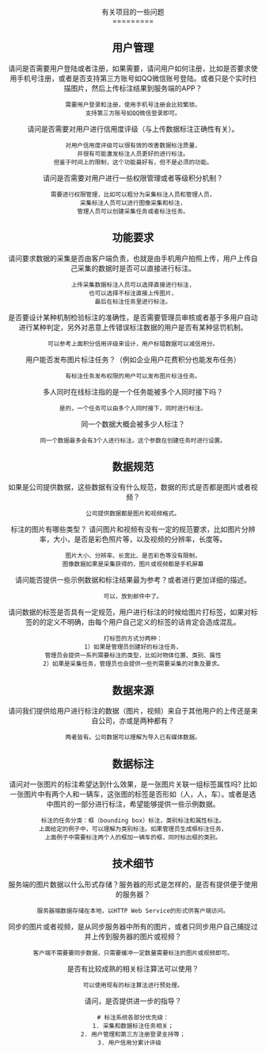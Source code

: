 <center>有关项目的一些问题<center>  
=========

## 用户管理  

请问是否需要用户登陆或者注册，如果需要，请问用户如何注册，比如是否要求使用手机号注册，或者是否支持第三方账号如QQ微信账号登陆。或者只是个实时扫描图片，然后上传标注结果到服务端的APP？  

	需要用户登录和注册，使用手机号注册会比较繁琐，
	支持第三方账号如QQ微信登录即可。

请问是否需要对用户进行信用度评级（与上传数据标注正确性有关）。  

	对用户信用度评级可以很有效的改善数据标注质量，
	并很有可能激发标注人员更好的进行标注。
	但鉴于时间上的限制，这个功能最好有，但不是必须的功能。

请问是否需要对用户进行一些权限管理或者等级积分机制？  

	需要进行权限管理，比如可以粗分为采集标注人员和管理人员，
	采集标注人员可以进行图像采集和标注，
	管理人员可以创建采集任务或者标注任务。

## 功能要求
请问要求数据的采集是否由客户端负责，也就是由手机用户拍照上传，用户上传自己采集的数据时是否可以直接进行标注。  

	上传采集数据标注人员可以选择直接进行标注，
	也可以选择不标注直接上传图片，
	最后在标注任务里进行标注。

是否要设计某种机制检验标注的准确性，是否需要管理员审核或者基于多用户自动进行某种判定，另外对恶意上传错误标注数据的用户是否有某种惩罚机制。  

	可以参考上面积分信用评级来设计，用户标错数据可以减信用分。

用户能否发布图片标注任务？（例如企业用户花费积分也能发布任务）  

	有标注任务发布权限的用户可以发布图片标注任务。

多人同时在线标注指的是一个任务能被多个人同时接下吗？

	是的，一个任务可以由多个人同时接下，同时进行标注。

同一个数据大概会被多少人标注？

	同一个数据最多会有3个人进行标注。这个参数在创建任务时进行设置。

## 数据规范  
如果是公司提供数据，这些数据有没有什么规范，数据的形式是否都是图片或者视频？  

	公司提供数据都是图片和视频格式。

标注的图片有哪些类型？
请问图片和视频有没有一定的规范要求，比如图片分辨率，大小，是否是彩色照片等，以及视频的分辨率，长度等。  

	图片大小、分辨率、长宽比、是否彩色等没有限制，
	图像数据如果是采集获得的，图片或视频都是手机屏幕

请问能否提供一些示例数据和标注结果最为参考？或者进行更加详细的描述。  

	可以，放到邮件中了。

请问数据的标签是否具有一定规范，用户进行标注的时候给图片打标签，如果对标签的的定义不明确，由每个用户自己定义的标签的话肯定会造成混乱。  

	打标签的方式分两种：
	1）如果是管理员创建好的标注任务，
	管理员会提供一系列需要标注的类型，比如对物体位置、类别、属性
	2）如果是采集任务，管理员也会提供一些列需要采集的对象及要求。

## 数据来源  

请问我们提供给用户进行标注的数据（图片，视频）来自于其他用户的上传还是来自公司，亦或是两种都有？  

	两者皆有。公司数据可以理解为导入已有媒体数据。

## 数据标注  

请问对一张图片的标注希望达到什么效果，是一张图片关联一组标签属性吗? 比如一张图片中有两个人和一辆车，这张图的标签是否形如（人，人，车）。或者是选中图片的一部分进行标注，希望能够提供一些示例数据。

	标注的任务分类：框（bounding box）标注，类别标注和属性标注。
	上面给定的例子中，可以理解为类别标注。如果管理员生成框标注任务，
	上面例子中需要标注两个人的框加一辆车的框，同时标出框的类别。

## 技术细节  

服务端的图片数据以什么形式存储？服务器的形式是怎样的，是否有提供便于使用的服务器？  

	服务器端数据存储在本地，以HTTP Web Service的形式供客户端访问。

同步的图片或者视频，是从同步服务器中所有的图片，或者只同步用户自己捕捉过并上传到服务器的图片或视频？  

	客户端不需要要同步数据，只需要缓冲一定数量需要标注的图片或视频即可。

是否有比较成熟的相关标注算法可以使用？

	可以使用现有的标注算法进行预处理。

请问，是否提供进一步的指导？

	# 标注系统各部分优先级：
	1. 采集和数据标注任务相关；
	2. 用户管理和第三方注册登录支持等；
	3. 用户信用分累计评级  
